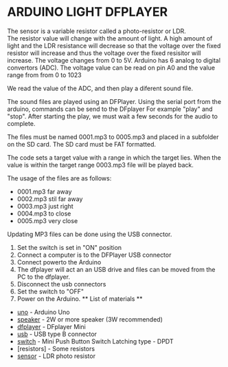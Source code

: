 
# ARDUINO LIGHT DFPLAYER

The sensor is a variable resistor called a photo-resistor or LDR.  
The resistor value will change with the amount of light. 
A high amount of light and the LDR resistance will decrease so that the voltage over the fixed resistor will increase and thus the voltage over the fixed resisitor will increase. 
The voltage changes from 0 to 5V. Arduino has 6 analog to digital convertors (ADC). The voltage value can be read on pin A0 and the value range from from 0 to 1023 

We read the value of the ADC, and then play a diferent sound file.

The sound files are played using an DFPlayer. Using the serial port from the arduino, commands can be send to the DFplayer
For example "play" and "stop". After starting the play, we must wait a few seconds for the audio to complete.

The files must be named 0001.mp3 to 0005.mp3 and placed in a subfolder on the SD card.
The SD card must be FAT formatted.

The code sets a target value with a range in which the target lies.
When the value is within the target range 0003.mp3 file will be played back.

The usage of the files are as follows:

- 0001.mp3 far away 
- 0002.mp3 stil far away
- 0003.mp3 just right
- 0004.mp3 to close
- 0005.mp3 very close

Updating MP3 files can be done using the USB connector. 

1. Set the switch is set in "ON" position
2. Connect a computer is to the DFPlayer USB connector
3. Connect powerto the Arduino
4. The dfplayer will act an an USB drive and files can be moved from the PC to the dfplayer. 
5. Disconnect the usb connectors
6. Set the switch to  "OFF"
7. Power on the Arduino.
** List of materials **

* [uno] - Arduino Uno 
* [speaker] - 2W or more speaker (3W recommended)
* [dfplayer] - DFplayer Mini
* [usb] - USB type B connector
* [switch] - Mini Push Button Switch Latching type - DPDT
* [resistors] - Some resistors
* [sensor] - LDR photo resistor

[uno]:  https://www.arduino.cc/	
[sensor]:https://en.wikipedia.org/wiki/Photoresistor
[speaker]: https://www.amazon.com/2w-speaker/s?k=2w+speaker
[usb]: https://www.molex.com/molex/products/datasheet.jsp?part=active/0670687041_IO_CONNECTORS.xml
[dfplayer]: https://www.e-switch.com/product-catalog/pushbutton/product-lines/tl2230-series-pushbutton-switches
[sensor]: https://en.wikipedia.org/wiki/Photoresistor
[switch]: https://www.e-switch.com/product-catalog/pushbutton/product-lines/tl2230-series-pushbutton-switches
	 

